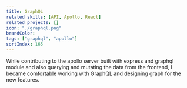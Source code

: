```yaml
---
title: GraphQL
related skills: [API, Apollo, React]
related projects: []
icon: "./graphql.png"
brandColor:
tags: ["graphql", "apollo"]
sortIndex: 165
---
```


While contributing to the apollo server built with express and graphql module and also querying and mutating the data from the frontend, I became comfortable working with GraphQL and designing graph for the new features.
